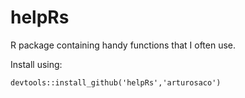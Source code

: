 helpRs
======
R package containing handy functions that I often use.

Install using:

``devtools::install_github('helpRs','arturosaco')``
